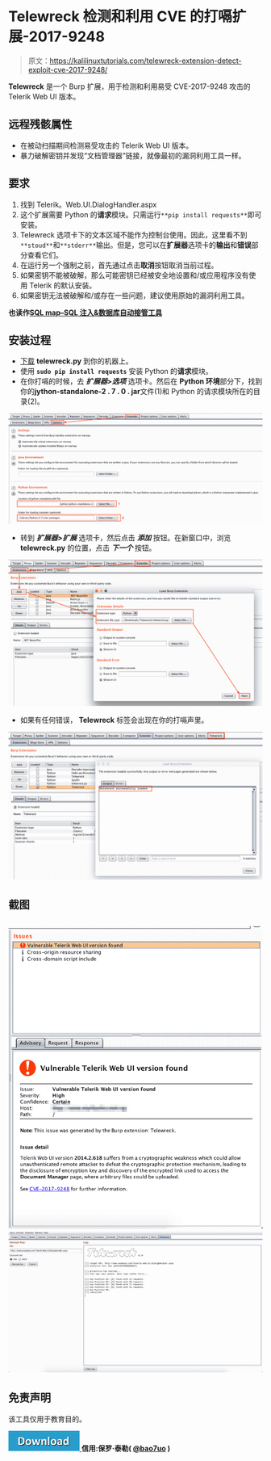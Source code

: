 # Telewreck 检测和利用 CVE 的打嗝扩展-2017-9248

> 原文：<https://kalilinuxtutorials.com/telewreck-extension-detect-exploit-cve-2017-9248/>

**Telewreck** 是一个 Burp 扩展，用于检测和利用易受 CVE-2017-9248 攻击的 Telerik Web UI 版本。

## **远程残骸属性**

*   在被动扫描期间检测易受攻击的 Telerik Web UI 版本。
*   暴力破解密钥并发现“文档管理器”链接，就像最初的漏洞利用工具一样。

## **要求**

1.  找到 Telerik。Web.UI.DialogHandler.aspx
2.  这个扩展需要 Python 的**请求**模块。只需运行`**pip install requests**`即可安装。
3.  Telewreck 选项卡下的文本区域不能作为控制台使用。因此，这里看不到`**stoud**`和`**stderr**`输出。但是，您可以在**扩展器**选项卡的**输出**和**错误**部分查看它们。
4.  在运行另一个强制之前，首先通过点击**取消**按钮取消当前过程。
5.  如果密钥不能被破解，那么可能密钥已经被安全地设置和/或应用程序没有使用 Telerik 的默认安装。
6.  如果密钥无法被破解和/或存在一些问题，建议使用原始的漏洞利用工具。

**也读作[SQL map–SQL 注入&数据库自动接管工具](https://kalilinuxtutorials.com/sql-injection-database/)**

## **安装过程**

*   [下载](https://raw.githubusercontent.com/capt-meelo/Telewreck/master/telewreck.py) **telewreck.py** 到你的机器上。
*   使用 **`sudo pip install requests`** 安装 Python 的**请求**模块。
*   在你打嗝的时候，去 ***扩展器>选项*** 选项卡。然后在 **Python 环境**部分下，找到你的**jython-standalone-2 . 7 . 0 . jar**文件(1)和 Python 的请求模块所在的目录(2)。

![](img/747ef46154492b733dc42ffe3ef72218.png)

*   转到 ***扩展器>扩展*** 选项卡，然后点击 ***添加*** 按钮。在新窗口中，浏览 **telewreck.py** 的位置，点击 ***下一个*** 按钮。

![](img/83efe7f573ce75dbe669120f313272b3.png)

*   如果有任何错误， **Telewreck** 标签会出现在你的打嗝声里。

![](img/9846398eb707e75cf88999ab2248a973.png)

## **截图**

## ![](img/1c97e71b6e66d0326ec243be79886c19.png) ![](img/ba8eb5c52687994530a712481205cf70.png)

## **免责声明**

该工具仅用于教育目的。

[![](img/d861a9096555aeb1980fc054015933d7.png) ](https://github.com/capt-meelo/Telewreck) **信用:保罗·泰勒( [@bao7uo](https://twitter.com/bao7uo) )**